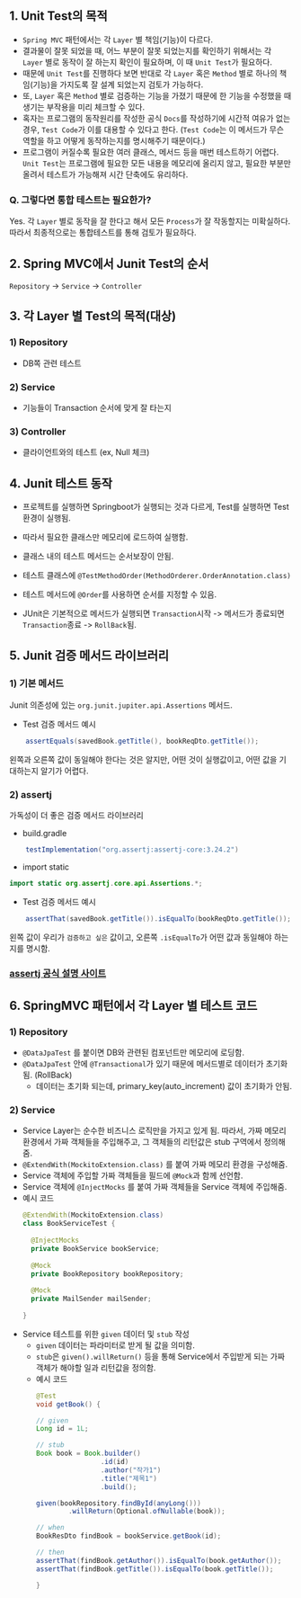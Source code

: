 ## 1. Unit Test의 목적
- `Spring MVC` 패턴에서는 각 `Layer` 별 책임(기능)이 다르다.
- 결과물이 잘못 되었을 때, 어느 부분이 잘못 되었는지를 확인하기 위해서는 각 `Layer` 별로 동작이 잘 하는지 확인이 필요하며, 이 때 `Unit Test`가 필요하다.
- 때문에 `Unit Test`를 진행하다 보면 반대로 각 `Layer` 혹은 `Method` 별로 하나의 책임(기능)을 가지도록 잘 설계 되었는지 검토가 가능하다. 
- 또, `Layer` 혹은 `Method` 별로 검증하는 기능을 가졌기 때문에 한 기능을 수정했을 때 생기는 부작용을 미리 체크할 수 있다.
- 혹자는 프로그램의 동작원리를 작성한 공식 `Docs`를 작성하기에 시간적 여유가 없는 경우, `Test Code`가 이를 대용할 수 있다고 한다. (`Test Code`는 이 메서드가 무슨 역할을 하고 어떻게 동작하는지를 명시해주기 때문이다.)
- 프로그램이 커질수록 필요한 여러 클래스, 메서드 등을 매번 테스트하기 어렵다. `Unit Test`는 프로그램에 필요한 모든 내용을 메모리에 올리지 않고, 필요한 부분만 올려서 테스트가 가능해져 시간 단축에도 유리하다.

### Q. 그렇다면 통합 테스트는 필요한가?
Yes. 각 `Layer` 별로 동작을 잘 한다고 해서 모든 `Process`가 잘 작동할지는 미확실하다. 따라서 최종적으로는 통합테스트를 통해 검토가 필요하다.

## 2. Spring MVC에서 Junit Test의 순서
`Repository` -> `Service` -> `Controller`

## 3. 각 Layer 별 Test의 목적(대상)
### 1) Repository
- DB쪽 관련 테스트

### 2) Service
- 기능들이 Transaction 순서에 맞게 잘 타는지

### 3) Controller
- 클라이언트와의 테스트 (ex, Null 체크)

## 4. Junit 테스트 동작
- 프로젝트를 실행하면 Springboot가 실행되는 것과 다르게, Test를 실행하면 Test 환경이 실행됨.
- 따라서 필요한 클래스만 메모리에 로드하여 실행함.
- 클래스 내의 테스트 메서드는 순서보장이 안됨.
- 테스트 클래스에 `@TestMethodOrder(MethodOrderer.OrderAnnotation.class)`
- 테스트 메서드에
  `@Order`를 사용하면 순서를 지정할 수 있음.

- JUnit은 기본적으로 메서드가 실행되면 `Transaction`시작 -> 메서드가 종료되면 `Transaction`종료 -> `RollBack`됨.

## 5. Junit 검증 메서드 라이브러리
### 1) 기본 메서드
Junit 의존성에 있는 `org.junit.jupiter.api.Assertions` 메서드.
- Test 검증 메서드 예시
```java
    assertEquals(savedBook.getTitle(), bookReqDto.getTitle());
```
왼쪽과 오른쪽 값이 동일해야 한다는 것은 알지만, 어떤 것이 실행값이고, 어떤 값을 기대하는지 알기가 어렵다.

### 2) assertj
가독성이 더 좋은 검증 메서드 라이브러리
- build.gradle
```groovy
    testImplementation("org.assertj:assertj-core:3.24.2")
```
- import static
```java
import static org.assertj.core.api.Assertions.*;
```
- Test 검증 메서드 예시
```java
    assertThat(savedBook.getTitle()).isEqualTo(bookReqDto.getTitle());
```
왼쪽 값이 우리가 `검증하고 싶은` 값이고, 오른쪽 `.isEqualTo`가 어떤 값과 동일해야 하는지를 명시함.

### [assertj 공식 설명 사이트](https://assertj.github.io/doc/)

## 6. SpringMVC 패턴에서 각 Layer 별 테스트 코드

### 1) Repository
- `@DataJpaTest` 를 붙이면 DB와 관련된 컴포넌트만 메모리에 로딩함.
- `@DataJpaTest` 안에  `@Transactional`가 있기 때문에 메서드별로 데이터가 초기화됨. (RollBack)
  - 데이터는 초기화 되는데, primary_key(auto_increment) 값이 초기화가 안됨.

### 2) Service
- Service Layer는 순수한 비즈니스 로직만을 가지고 있게 됨. 따라서, 가짜 메모리 환경에서 가짜 객체들을 주입해주고,
  그 객체들의 리턴값은 stub 구역에서 정의해줌.
- `@ExtendWith(MockitoExtension.class)` 를 붙여 가짜 메모리 환경을 구성해줌.
- Service 객체에 주입할 가짜 객체들을 필드에 `@Mock`과 함께 선언함.
- Service 객체에 `@InjectMocks` 를 붙여 가짜 객체들을 Service 객체에 주입해줌.
- 예시 코드
  ```java
  @ExtendWith(MockitoExtension.class)
  class BookServiceTest {
      
    @InjectMocks
    private BookService bookService;
    
    @Mock
    private BookRepository bookRepository;
    
    @Mock
    private MailSender mailSender;
    
  }
  ```
- Service 테스트를 위한 `given` 데이터 및 `stub` 작성
  - `given` 데이터는 파라미터로 받게 될 값을 의미함.
  - `stub`은 `given().willReturn()` 등을 통해 Service에서 주입받게 되는 가짜 객체가 해야할 일과 리턴값을 정의함.
  - 예시 코드
    ```java
    @Test
    void getBook() {
    
    // given
    Long id = 1L;
    
    // stub
    Book book = Book.builder()
                    .id(id)
                    .author("작가1")
                    .title("제목1")
                    .build();

    given(bookRepository.findById(anyLong()))
            .willReturn(Optional.ofNullable(book));

    // when
    BookResDto findBook = bookService.getBook(id);

    // then
    assertThat(findBook.getAuthor()).isEqualTo(book.getAuthor());
    assertThat(findBook.getTitle()).isEqualTo(book.getTitle());
    
    }
  ```


